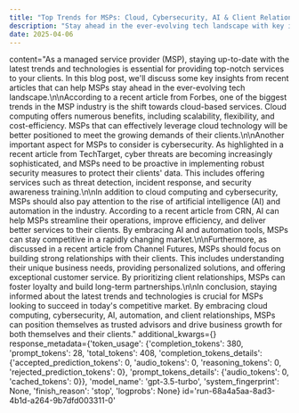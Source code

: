 ```yaml
---
title: "Top Trends for MSPs: Cloud, Cybersecurity, AI & Client Relationships"
description: "Stay ahead in the ever-evolving tech landscape with key insights for MSPs. Learn about cloud computing, cybersecurity, AI, automation, and client relationships."
date: 2025-04-06
---
```


content="As a managed service provider (MSP), staying up-to-date with the latest trends and technologies is essential for providing top-notch services to your clients. In this blog post, we'll discuss some key insights from recent articles that can help MSPs stay ahead in the ever-evolving tech landscape.\n\nAccording to a recent article from Forbes, one of the biggest trends in the MSP industry is the shift towards cloud-based services. Cloud computing offers numerous benefits, including scalability, flexibility, and cost-efficiency. MSPs that can effectively leverage cloud technology will be better positioned to meet the growing demands of their clients.\n\nAnother important aspect for MSPs to consider is cybersecurity. As highlighted in a recent article from TechTarget, cyber threats are becoming increasingly sophisticated, and MSPs need to be proactive in implementing robust security measures to protect their clients' data. This includes offering services such as threat detection, incident response, and security awareness training.\n\nIn addition to cloud computing and cybersecurity, MSPs should also pay attention to the rise of artificial intelligence (AI) and automation in the industry. According to a recent article from CRN, AI can help MSPs streamline their operations, improve efficiency, and deliver better services to their clients. By embracing AI and automation tools, MSPs can stay competitive in a rapidly changing market.\n\nFurthermore, as discussed in a recent article from Channel Futures, MSPs should focus on building strong relationships with their clients. This includes understanding their unique business needs, providing personalized solutions, and offering exceptional customer service. By prioritizing client relationships, MSPs can foster loyalty and build long-term partnerships.\n\nIn conclusion, staying informed about the latest trends and technologies is crucial for MSPs looking to succeed in today's competitive market. By embracing cloud computing, cybersecurity, AI, automation, and client relationships, MSPs can position themselves as trusted advisors and drive business growth for both themselves and their clients." additional_kwargs={} response_metadata={'token_usage': {'completion_tokens': 380, 'prompt_tokens': 28, 'total_tokens': 408, 'completion_tokens_details': {'accepted_prediction_tokens': 0, 'audio_tokens': 0, 'reasoning_tokens': 0, 'rejected_prediction_tokens': 0}, 'prompt_tokens_details': {'audio_tokens': 0, 'cached_tokens': 0}}, 'model_name': 'gpt-3.5-turbo', 'system_fingerprint': None, 'finish_reason': 'stop', 'logprobs': None} id='run-68a4a5aa-8ad3-4b1d-a264-9b7dfd003311-0'
